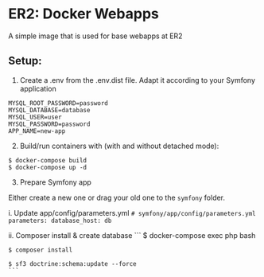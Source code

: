 # ER2: Docker Webapps
A simple image that is used for base webapps at ER2

## Setup:

1. Create a .env from the .env.dist file. Adapt it according to your Symfony application

```
MYSQL_ROOT_PASSWORD=password
MYSQL_DATABASE=database
MYSQL_USER=user
MYSQL_PASSWORD=password
APP_NAME=new-app
```

2. Build/run containers with (with and without detached mode):

```
$ docker-compose build
$ docker-compose up -d
```


3. Prepare Symfony app

Either create a new one or drag your old one to the `symfony` folder.

   i. Update app/config/parameters.yml
    ```
    # symfony/app/config/parameters.yml
    parameters:
        database_host: db
    ```

   ii. Composer install & create database
    ```
    $ docker-compose exec php bash
    
    $ composer install  
    
    $ sf3 doctrine:schema:update --force
    ```

